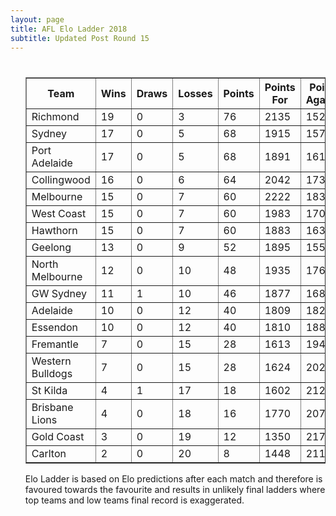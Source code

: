 ```yaml
---
layout: page
title: AFL Elo Ladder 2018
subtitle: Updated Post Round 15
---
```

<ul class="ladder">
<div class="blurb">
  <h1></h1>
  <p>
      <table border="1" class="dataframe">   <thead>     <tr style="text-align: center;">       <th>Team</th>       <th>Wins</th>       <th>Draws</th>       <th>Losses</th>       <th>Points</th>       <th>Points For</th>       <th>Points Against</th>       <th>Percentage</th>     </tr>   </thead>   <tbody>     <tr>       <td>Richmond</td>       <td>19</td>       <td>0</td>       <td>3</td>       <td>76</td>       <td>2135</td>       <td>1525</td>       <td>140</td>     </tr>     <tr>       <td>Sydney</td>       <td>17</td>       <td>0</td>       <td>5</td>       <td>68</td>       <td>1915</td>       <td>1571</td>       <td>121.897</td>     </tr>     <tr>       <td>Port Adelaide</td>       <td>17</td>       <td>0</td>       <td>5</td>       <td>68</td>       <td>1891</td>       <td>1617</td>       <td>116.945</td>     </tr>     <tr>       <td>Collingwood</td>       <td>16</td>       <td>0</td>       <td>6</td>       <td>64</td>       <td>2042</td>       <td>1732</td>       <td>117.898</td>     </tr>     <tr>       <td>Melbourne</td>       <td>15</td>       <td>0</td>       <td>7</td>       <td>60</td>       <td>2222</td>       <td>1837</td>       <td>120.958</td>     </tr>     <tr>       <td>West Coast</td>       <td>15</td>       <td>0</td>       <td>7</td>       <td>60</td>       <td>1983</td>       <td>1709</td>       <td>116.033</td>     </tr>     <tr>       <td>Hawthorn</td>       <td>15</td>       <td>0</td>       <td>7</td>       <td>60</td>       <td>1883</td>       <td>1636</td>       <td>115.098</td>     </tr>     <tr>       <td>Geelong</td>       <td>13</td>       <td>0</td>       <td>9</td>       <td>52</td>       <td>1895</td>       <td>1554</td>       <td>121.943</td>     </tr>     <tr>       <td>North Melbourne</td>       <td>12</td>       <td>0</td>       <td>10</td>       <td>48</td>       <td>1935</td>       <td>1767</td>       <td>109.508</td>     </tr>     <tr>       <td>GW Sydney</td>       <td>11</td>       <td>1</td>       <td>10</td>       <td>46</td>       <td>1877</td>       <td>1689</td>       <td>111.131</td>     </tr>     <tr>       <td>Adelaide</td>       <td>10</td>       <td>0</td>       <td>12</td>       <td>40</td>       <td>1809</td>       <td>1829</td>       <td>98.9065</td>     </tr>     <tr>       <td>Essendon</td>       <td>10</td>       <td>0</td>       <td>12</td>       <td>40</td>       <td>1810</td>       <td>1888</td>       <td>95.8686</td>     </tr>     <tr>       <td>Fremantle</td>       <td>7</td>       <td>0</td>       <td>15</td>       <td>28</td>       <td>1613</td>       <td>1946</td>       <td>82.888</td>     </tr>     <tr>       <td>Western Bulldogs</td>       <td>7</td>       <td>0</td>       <td>15</td>       <td>28</td>       <td>1624</td>       <td>2026</td>       <td>80.1579</td>     </tr>     <tr>       <td>St Kilda</td>       <td>4</td>       <td>1</td>       <td>17</td>       <td>18</td>       <td>1602</td>       <td>2121</td>       <td>75.5304</td>     </tr>     <tr>       <td>Brisbane Lions</td>       <td>4</td>       <td>0</td>       <td>18</td>       <td>16</td>       <td>1770</td>       <td>2071</td>       <td>85.466</td>     </tr>     <tr>       <td>Gold Coast</td>       <td>3</td>       <td>0</td>       <td>19</td>       <td>12</td>       <td>1350</td>       <td>2172</td>       <td>62.1547</td>     </tr>     <tr>       <td>Carlton</td>       <td>2</td>       <td>0</td>       <td>20</td>       <td>8</td>       <td>1448</td>       <td>2114</td>       <td>68.4957</td>     </tr>   </tbody> </table>
</p>
<p> Elo Ladder is based on Elo predictions after each match and therefore is favoured towards the favourite and results in unlikely final ladders where top teams and low teams final record is exaggerated.
</p>
</div><!-- /.blurb -->	
</ul>
